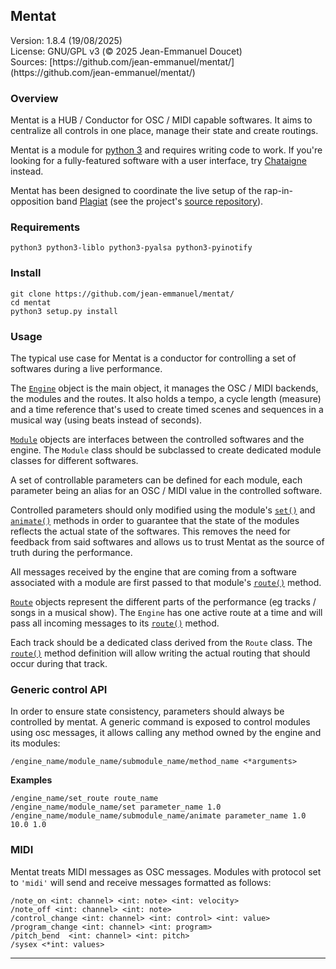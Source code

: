 ## Mentat

<div class="version">
Version: 1.8.4 (19/08/2025)
<br/>
License: GNU/GPL v3 (© 2025 Jean-Emmanuel Doucet)
<br/>
Sources: [https://github.com/jean-emmanuel/mentat/](https://github.com/jean-emmanuel/mentat/)
</div>

### Overview

Mentat is a HUB / Conductor for OSC / MIDI capable softwares. It aims to centralize all controls in one place, manage their state and create routings.

Mentat is a module for [python 3](https://www.python.org/) and requires writing code to work. If you're looking for a fully-featured software with a user interface, try [Chataigne](https://benjamin.kuperberg.fr/chataigne/en) instead.

Mentat has been designed to coordinate the live setup of the rap-in-opposition band [Plagiat](https://plagiat.org/clips) (see the project's [source repository](https://github.com/PlagiatBros/PlagiatSetupII/)).

### Requirements

```
python3 python3-liblo python3-pyalsa python3-pyinotify
```


### Install

```
git clone https://github.com/jean-emmanuel/mentat/
cd mentat
python3 setup.py install
```

### Usage

The typical use case for Mentat is a conductor for controlling a set of softwares during a live performance.

The [`Engine`](#engine) object is the main object, it manages the OSC / MIDI backends, the modules and the routes. It also holds a tempo, a cycle length (measure) and a time reference that's used to create timed scenes and sequences in a musical way (using beats instead of seconds).

[`Module`](#module) objects are interfaces between the controlled softwares and the engine. The `Module` class should be subclassed to
create dedicated module classes for different softwares.

A set of controllable parameters can be defined for each module, each parameter being an alias for an OSC / MIDI value in the controlled software.

Controlled parameters should only modified using the module's [`set()`](#module.set) and [`animate()`](#module.animate) methods in order to guarantee that the state of the modules reflects the actual state of the softwares. This removes the need for feedback from said softwares and allows us to trust Mentat as the source of truth during the performance.

All messages received by the engine that are coming from a software associated with a module are first passed to that module's  [`route()`](#module.route) method.

[`Route`](#route) objects represent the different parts of the performance (eg tracks / songs in a musical show). The `Engine` has one active route at a time and will pass all incoming messages to its [`route()`](#route.route) method.

Each track should be a dedicated class derived from the `Route` class. The [`route()`](#route.route) method definition will allow writing the actual routing that should occur during that track.


### Generic control API

In order to ensure state consistency, parameters should always be controlled by mentat. A generic command is exposed to control modules using osc messages, it allows calling any method owned by the engine and its modules:


`/engine_name/module_name/submodule_name/method_name <*arguments>`

**Examples**

```
/engine_name/set_route route_name
/engine_name/module_name/set parameter_name 1.0
/engine_name/module_name/submodule_name/animate parameter_name 1.0 10.0 1.0
```

### MIDI

Mentat treats MIDI messages as OSC messages. Modules with protocol set to `'midi'` will send and receive messages formatted as follows:


```
/note_on <int: channel> <int: note> <int: velocity>
/note_off <int: channel> <int: note>
/control_change <int: channel> <int: control> <int: value>
/program_change <int: channel> <int: program>
/pitch_bend  <int: channel> <int: pitch>
/sysex <*int: values>
```

----
